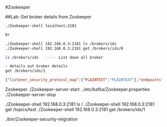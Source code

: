 
#Zookeeper

##Lab: Get broker details from Zookeeper

```sh
./Zookeeper-shell localhost:2181

Or

./Zookeeper-shell 192.168.0.3:2181 ls /brokers/ids
./Zookeeper-shell 192.168.0.3:2181 get /brokers/ids/0

ls /brokers/ids   ----- List down all broker

- details out broker details
get /brokers/ids/1
```

```json
{"listener_security_protocol_map":{"PLAINTEXT":"PLAINTEXT"},"endpoints":["PLAINTEXT://192.168.0.3:9093"],"jmx_port":-1,"host":"192.168.0.3","timestamp":"1558195991588","port":9093,"version":4}
```


Zookeeper
./Zookeeper-server-start ../etc/kafka/Zookeeper.properties
./Zookeeper-server-stop

./Zookeeper-shell 192.168.0.3:2181 ls /
./Zookeeper-shell 192.168.0.3:2181 get /topics/test
./Zookeeper-shell 192.168.0.3:2181 get /brokers/ids/1

./bin/Zookeeper-security-migration
